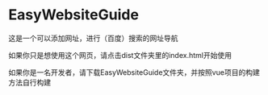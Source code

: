 # EasyWebsiteGuide
这是一个可以添加网址，进行（百度）搜索的网址导航

如果你只是想使用这个网页，请点击dist文件夹里的index.html开始使用

如果你是一名开发者，请下载EasyWebsiteGuide文件夹，并按照vue项目的构建方法自行构建
